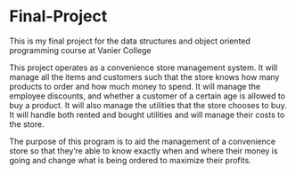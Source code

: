 # Final-Project
This is my final project for the data structures and object oriented programming course at Vanier College

This project operates as a convenience store management system. It will manage all the items and customers such that the store knows how many products to order and how much money to spend. It will manage the employee discounts, and whether a customer of a certain age is allowed to buy a product. It will also manage the utilities that the store chooses to buy. It will handle both rented and bought utilities and will manage their costs to the store.

The purpose of this program is to aid the management of a convenience store so that they’re able to know exactly when and where their money is going and change what is being ordered to maximize their profits.
